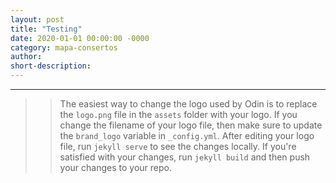 ```yaml
---
layout: post
title: "Testing"
date: 2020-01-01 00:00:00 -0000
category: mapa-consertos
author:
short-description:
---
```


-----

>>The easiest way to change the logo used by Odin is to replace the `logo.png` file in the `assets` folder with your logo. If you change the filename of your logo file, then make sure to update the `brand_logo` variable in `_config.yml`.
After editing your logo file, run `jekyll serve` to see the changes locally. If you're satisfied with your changes, run `jekyll build` and then push your changes to your repo.
